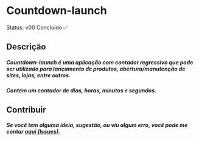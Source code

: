 # Countdown-launch

Status: v00 Concluído ✅
## Descrição
##### Countdown-launch é uma aplicação com contador regressivo que pode ser utilizado para lançamento de produtos, abertura/manutenção de sites, lojas, entre outros.
##### Contém um contador de dias, horas, minutos e segundos.

## Contribuir
##### Se você tem alguma ideia, sugestão, ou viu algum erro, você pode me contar [aqui (Issues)](https://github.com/mtuliopaiva/countdown-launch/issues).
